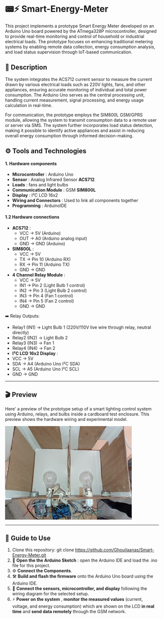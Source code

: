 # 📟⚡ Smart-Energy-Meter
This project implements a prototype Smart Energy Meter developed on an Arduino Uno board powered by the ATmega328P microcontroller, designed to provide real-time monitoring and control of household or industrial electrical loads. The prototype focuses on enhancing traditional metering systems by enabling remote data collection, energy consumption analysis, and load status supervision through IoT-based communication.
## 📄 Description
The system integrates the ACS712 current sensor to measure the current drawn by various electrical loads such as 220V lights, fans, and other appliances, ensuring accurate monitoring of individual and total power consumption. The Arduino Uno serves as the central processing unit, handling current measurement, signal processing, and energy usage calculation in real-time.

For communication, the prototype employs the SIM800L GSM/GPRS module, allowing the system to transmit consumption data to a remote user or server via SMS. The system further incorporates load status detection, making it possible to identify active appliances and assist in reducing overall energy consumption through informed decision-making.

## ⚙️ Tools and Technologies

#### 1. Hardware components
- **Microcontroller** : Arduino Uno
- **Sensor** : Analog Infrared Sensor **ACS712**
- **Loads** : fans and light bulbs
- **Communication Module** : GSM **SIM800L**
- **Display** : I²C LCD 16x2
- **Wiring and Connectors** : Used to link all components together
- **Programming** : ArduinoIDE

#### 1.2 Hardware connections
- **ACS712** : 
  - VCC → 5V (Arduino)
  - OUT → A0 (Arduino analog input)
  - GND → GND (Arduino)
- **SIM800L** :
  - VCC → 5V
  - TX → Pin 10 (Arduino RX)
  - RX → Pin 11 (Arduino TX)
  - GND → GND
- **4 Channel Relay Module** :
  - VCC → 5V
  - IN1 → Pin 2 (Light Bulb 1 control)
  - IN2 → Pin 3 (Light Bulb 2 control)
  - IN3 → Pin 4 (Fan 1 control)
  - IN4 → Pin 5 (Fan 2 control)
  - GND → GND
  
➡️ Relay Outputs:
  - Relay1 (IN1) → Light Bulb 1 (220V/110V live wire through relay, neutral directly)
  - Relay2 (IN2) → Light Bulb 2
  - Relay3 (IN3) → Fan 1
  - Relay4 (IN4) → Fan 2
- **I²C LCD 16x2 Display** :
- VCC → 5V
- SDA → A4 (Arduino Uno I²C SDA)
- SCL → A5 (Arduino Uno I²C SCL)
- GND → GND
  
---
## 🎬 Preview
Here' a preview of the prototype setup of a smart lighting control system using Arduino, relays, and bulbs inside a cardboard test enclosure. This preview shows the hardware wiring and experimental model.

 ![smart-lighting-prototype](smart-lighting-prototype.jpg)
 
---
## 📖 Guide to Use
1. Clone this repository:
git clone https://github.com/Ghouilaanas/Smart-Energy-Meter.git
2. 📂 **Open the the Arduino Sketch** : open the Arduino IDE and load the .ino file for this project.
3. ⚙️ **Connect the Components**.
4. 🛠️ **Build and flash the firmware** onto the Arduino Uno board using the Arduino IDE.
5. 🔌 **Connect the sensors, microcontroller, and display** following the wiring diagram for the selected setup.
6. ⚡ **Power on the system** , **monitor the measured values** (current, voltage, and energy consumption) which are shown on the LCD **in real time** and **send data remotely** through the GSM network.
